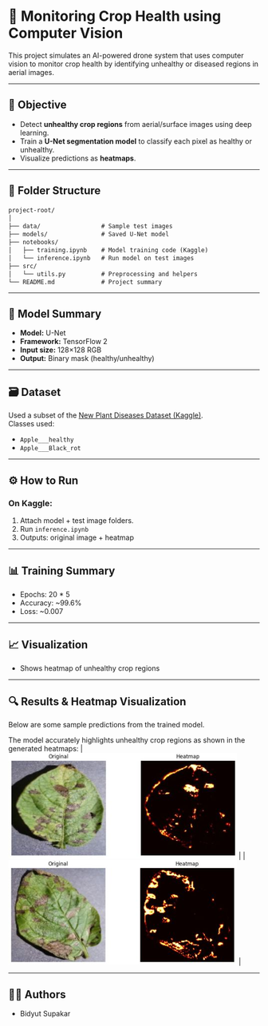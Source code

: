 # 🌾 Monitoring Crop Health using Computer Vision

This project simulates an AI-powered drone system that uses computer vision to monitor crop health by identifying unhealthy or diseased regions in aerial images.

---

## 🎯 Objective

- Detect **unhealthy crop regions** from aerial/surface images using deep learning.
- Train a **U-Net segmentation model** to classify each pixel as healthy or unhealthy.
- Visualize predictions as **heatmaps**.

---

## 📂 Folder Structure

```
project-root/
│
├── data/                 # Sample test images
├── models/               # Saved U-Net model
├── notebooks/
│   ├── training.ipynb    # Model training code (Kaggle)
│   └── inference.ipynb   # Run model on test images
├── src/
│   └── utils.py          # Preprocessing and helpers
└── README.md             # Project summary
```

---

## 🧠 Model Summary

- **Model:** U-Net
- **Framework:** TensorFlow 2
- **Input size:** 128×128 RGB
- **Output:** Binary mask (healthy/unhealthy)

---

## 🗃 Dataset

Used a subset of the [New Plant Diseases Dataset (Kaggle)](https://www.kaggle.com/datasets/vipoooool/new-plant-diseases-dataset).  
Classes used:
- `Apple___healthy`
- `Apple___Black_rot`

---

## ⚙️ How to Run

### On Kaggle:
1. Attach model + test image folders.
2. Run `inference.ipynb`
3. Outputs: original image + heatmap

---

## 📊 Training Summary

- Epochs: 20 * 5 
- Accuracy: ~99.6%  
- Loss: ~0.007 

---

## 📈 Visualization

- Shows heatmap of unhealthy crop regions

---

## 🔍 Results & Heatmap Visualization

Below are some sample predictions from the trained model.

The model accurately highlights unhealthy crop regions as shown in the generated heatmaps:
| ![](outputs/output1f.jpg) |
| ![](outputs/output2f.jpg) |

---

## 👨‍💻 Authors

- Bidyut Supakar  

